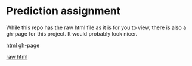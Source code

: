 # Prediction assignment

While this repo has the raw html file as it is for you to view, there is also a gh-page for this
project. It would probably look nicer.

[html gh-page](https://sntag.github.io/coursera-data-science-projects/prediction-assignment-writeup/prediction-assignment-completecase.html)

[raw html](https://github.com/SNTag/coursera-data-science-projects/blob/gh-pages/prediction-assignment-writeup/prediction-assignment-completecase.html)
